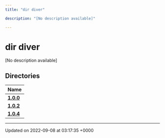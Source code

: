 ```yaml
---
title: "dir diver"

description: "[No description available]"

---
```


# dir diver

[No description available]

## Directories

| Name           |
| -------------- |
| **[1.0.0](/documentation/code/files/dir_6c04a1e179ff3f90d749306cdd76978f/#dir-1-0-0)**  |
| **[1.0.2](/documentation/code/files/dir_8377966446dd4e09f5d090c6a2b8fcf0/#dir-1-0-2)**  |
| **[1.0.4](/documentation/code/files/dir_298c204ec23185c23e79e52b448534b2/#dir-1-0-4)**  |






-------------------------------

Updated on 2022-09-08 at 03:17:35 +0000
